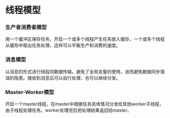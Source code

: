 # 线程模型

### 生产者消费者模型

用一个缓冲区保存任务，开启一个或多个线程产生任务放入缓存，一个或多个线程从缓存中取出任务处理，这样可以平衡生产和消费的速度。

### 消息模型

以消息的形式进行线程间数据传输，避免了全局变量的使用，进而避免数据同步错误的隐患。接收到消息后可以自行处理，也可以继续分发。

### Master-Worker模型

开启一个master线程，在master中根据任务具体情况分发给其他worker子线程，由子线程处理任务。worker处理完后把处理结果返回给master。


